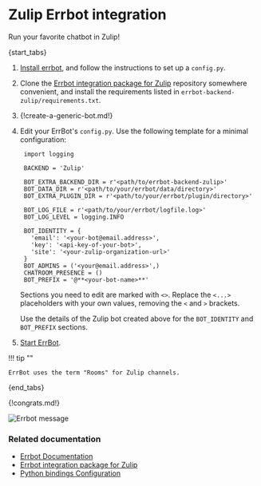 # Zulip Errbot integration

Run your favorite chatbot in Zulip!

{start_tabs}

1. [Install errbot][install-errbot], and follow the instructions to set up a
   `config.py`.

1. Clone the [Errbot integration package for Zulip][errbot-package]
   repository somewhere convenient, and install the requirements listed in
   `errbot-backend-zulip/requirements.txt`.

1. {!create-a-generic-bot.md!}

1. Edit your ErrBot's `config.py`. Use the following template for a minimal
   configuration:

        import logging

        BACKEND = 'Zulip'

        BOT_EXTRA_BACKEND_DIR = r'<path/to/errbot-backend-zulip>'
        BOT_DATA_DIR = r'<path/to/your/errbot/data/directory>'
        BOT_EXTRA_PLUGIN_DIR = r'<path/to/your/errbot/plugin/directory>'

        BOT_LOG_FILE = r'<path/to/your/errbot/logfile.log>'
        BOT_LOG_LEVEL = logging.INFO

        BOT_IDENTITY = {
          'email': '<your-bot@email.address>',
          'key': '<api-key-of-your-bot>',
          'site': '<your-zulip-organization-url>'
        }
        BOT_ADMINS = ('<your@email.address>',)
        CHATROOM_PRESENCE = ()
        BOT_PREFIX = '@**<your-bot-name>**'

    Sections you need to edit are marked with `<>`. Replace the `<...>`
    placeholders with your own values, removing the `<` and `>` brackets.

    Use the details of the Zulip bot created above for the `BOT_IDENTITY`
    and `BOT_PREFIX` sections.

1. [Start ErrBot][start-errbot].

!!! tip ""

    ErrBot uses the term "Rooms" for Zulip channels.

{end_tabs}

{!congrats.md!}

![Errbot message](/static/images/integrations/errbot/000.png)

### Related documentation

- [Errbot Documentation](https://errbot.readthedocs.io/en/latest/)
- [Errbot integration package for Zulip][errbot-package]
- [Python bindings Configuration][config-python-bindings]

[install-errbot]: https://errbot.readthedocs.io/en/latest/user_guide/setup.html
[errbot-package]: https://github.com/zulip/errbot-backend-zulip
[start-errbot]: https://errbot.readthedocs.io/en/latest/user_guide/setup.html#starting-the-daemon
[config-python-bindings]: https://zulip.com/api/configuring-python-bindings
